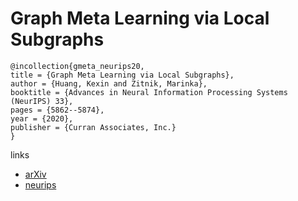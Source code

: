 # Graph Meta Learning via Local Subgraphs

```
@incollection{gmeta_neurips20,
title = {Graph Meta Learning via Local Subgraphs},
author = {Huang, Kexin and Zitnik, Marinka},
booktitle = {Advances in Neural Information Processing Systems (NeurIPS) 33},
pages = {5862--5874},
year = {2020},
publisher = {Curran Associates, Inc.}
}
```

links
- [arXiv](https://arxiv.org/abs/2006.07889)
- [neurips](https://papers.nips.cc//paper/2020/hash/412604be30f701b1b1e3124c252065e6-Abstract.html)
